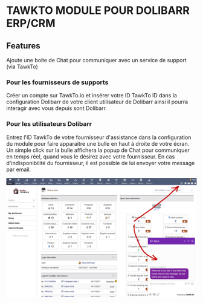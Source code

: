 # TAWKTO MODULE POUR DOLIBARR ERP/CRM

## Features
Ajoute une boite de Chat pour communiquer avec un service de support (via TawkTo)

### Pour les fournisseurs de supports
Créer un compte sur TawkTo.io et insérer votre ID TawkTo ID dans la configuration Dolibarr de votre client utilisateur de Dolibarr ainsi il pourra interagir avec 
vous depuis sont Dolibarr.

### Pour les utilisateurs Dolibarr
Entrez l'ID TawkTo de votre fournisseur d'assistance dans la configuration du module pour faire apparaitre une bulle en haut à droite de votre écran.
Un simple click sur la bulle affichera la popup de Chat pour communiquer en temps réel, quand vous le désirez avec votre fournisseur.
En cas d'indisponibilité du fournisseur, il est possible de lui envoyer votre message par email.

![Screenshot patient card](img/tawkto_screenshot.png?raw=true "Tawkto chat")

